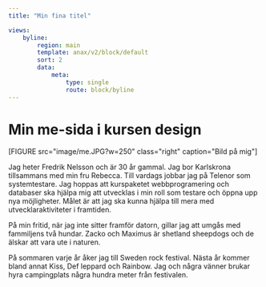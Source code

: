 ```yaml
---
title: "Min fina titel"

views:
    byline:
        region: main
        template: anax/v2/block/default
        sort: 2
        data:
            meta:
                type: single
                route: block/byline
---
```

Min me-sida i kursen design
=========================

[FIGURE src="image/me.JPG?w=250" class="right" caption="Bild på mig"]

Jag heter Fredrik Nelsson och är 30 år gammal. Jag bor Karlskrona tillsammans med min fru Rebecca. Till vardags jobbar jag på Telenor som systemtestare. Jag hoppas att kurspaketet webbprogramering och databaser ska hjälpa mig att utvecklas i min roll som testare och öppna upp nya möjligheter. Målet är att jag ska kunna hjälpa till mera med utvecklaraktiviteter i framtiden.

På min fritid, när jag inte sitter framför datorn, gillar jag att umgås med fammiljens två hundar. Zacko och Maximus är shetland sheepdogs och de älskar att vara ute i naturen.

På sommaren varje år åker jag till Sweden rock festival. Nästa år kommer bland annat Kiss, Def leppard och Rainbow. Jag och några vänner brukar hyra campingplats några hundra meter från festivalen.
